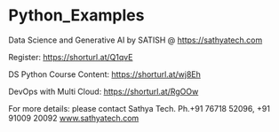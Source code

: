 # Python_Examples
Data Science and Generative AI by SATISH @ https://sathyatech.com

Register: https://shorturl.at/Q1qvE

DS Python Course Content:  https://shorturl.at/wj8Eh

DevOps with Multi Cloud:  https://shorturl.at/RgOOw

For more details:
please contact Sathya Tech.
Ph.+91 76718 52096, +91 91009 20092
www.sathyatech.com


